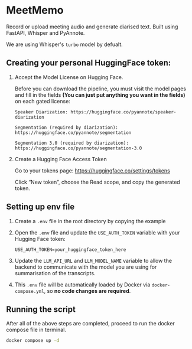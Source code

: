 # MeetMemo

Record or upload meeting audio and generate diarised text. Built using FastAPI, Whisper and PyAnnote.

We are using Whisper's `turbo` model by defualt.

## Creating your personal HuggingFace token:

1.  Accept the Model License on Hugging Face.

    Before you can download the pipeline, you must visit the model pages and fill in the fields **(You can just put anything you want in the fields)** on each gated license:

        Speaker Diarization: https://huggingface.co/pyannote/speaker-diarization

        Segmentation (required by diarization): https://huggingface.co/pyannote/segmentation

        Segmentation 3.0 (required by diarization): https://huggingface.co/pyannote/segmentation-3.0

2.  Create a Hugging Face Access Token

    Go to your tokens page: https://huggingface.co/settings/tokens

    Click “New token”, choose the Read scope, and copy the generated token.

## Setting up env file

1. Create a `.env` file in the root directory by copying the example

2. Open the `.env` file and update the `USE_AUTH_TOKEN` variable with your Hugging Face token:

   ```env
   USE_AUTH_TOKEN=your_huggingface_token_here
   ```

3. Update the `LLM_API_URL` and `LLM_MODEL_NAME` variable to allow the backend to communicate with the model you are using for summarisation of the transcripts.

4. This `.env` file will be automatically loaded by Docker via `docker-compose.yml`, so **no code changes are required**.

## Running the script

After all of the above steps are completed, proceed to run the docker compose file in terminal.

```bash
docker compose up -d
```
